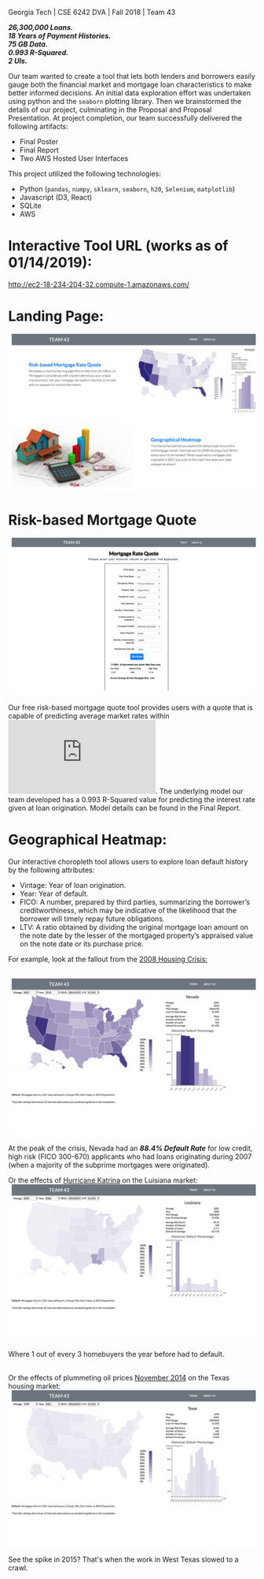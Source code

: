 Georgia Tech | CSE 6242 DVA | Fall 2018 | Team 43

***26,300,000 Loans.***
<br>***18 Years of Payment Histories.***
<br>***75 GB Data.***
<br>***0.993 R-Squared.***
<br>***2 UIs.***

Our team wanted to create a tool that lets both lenders and borrowers easily gauge both the financial market and mortgage loan characteristics to make better informed decisions. An initial data exploration effort was undertaken using python and the `seaborn` plotting library. Then we brainstormed the details of our project, culminating in the Proposal and Proposal Presentation. At project completion, our team successfully delivered the following artifacts:
* Final Poster
* Final Report
* Two AWS Hosted User Interfaces

This project utilized the following technologies:
* Python (`pandas`, `numpy`, `sklearn`, `seaborn`, `h20`, `Selenium`, `matplotlib`)
* Javascript (D3, React)
* SQLite
* AWS

# Interactive Tool URL (works as of 01/14/2019):

http://ec2-18-234-204-32.compute-1.amazonaws.com/
 
# Landing Page:

![Landing Page](img/Landing.png)

# Risk-based Mortgage Quote

![Risk-based Mortgage Quote](img/Tool.png)

Our free risk-based mortgage quote tool provides users with a quote that is capable of predicting average market rates within ![pm](https://latex.codecogs.com/gif.latex?%5Cpm%200.25%5C%25). The underlying model our team developed has a 0.993 R-Squared value for predicting the interest rate given at loan origination. Model details can be found in the Final Report.

# Geographical Heatmap:

Our interactive choropleth tool allows users to explore loan default history by the following attributes:
* Vintage: Year of loan origination.
* Year: Year of default.
* FICO: A number, prepared by third parties, summarizing the borrower’s creditworthiness, which may be indicative of the likelihood that the borrower will timely repay future obligations.
* LTV: A ratio obtained by dividing the original mortgage loan amount on the note date by the lesser of the mortgaged property’s appraised value on the note date or its purchase price.

For example, look at the fallout from the [2008 Housing Crisis:](https://en.wikipedia.org/wiki/United_States_housing_bubble)

<br>![Housing Market Armageddon](img/Armageddon.png)

At the peak of the crisis, Nevada had an ***88.4% Default Rate*** for low credit, high risk (FICO 300-670) applicants who had loans originating during 2007 (when a majority of the subprime mortgages were originated).

Or the effects of [Hurricane Katrina](https://en.wikipedia.org/wiki/Hurricane_Katrina) on the Luisiana market:
<br>![Hurricane Katrina](img/Katrina.png)

Where 1 out of every 3 homebuyers the year before had to default.

<br>Or the effects of plummeting oil prices [November 2014](https://www.marketwatch.com/story/oil-continues-to-collapse-a-day-after-opec-stands-firm-on-production-2014-11-28) on the Texas housing market:
<br>![Texas Oil](img/Oil.png)

See the spike in 2015? That's when the work in West Texas slowed to a crawl.
